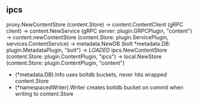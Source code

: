 ipcs
---

proxy.NewContentStore (content.Store)
	-> content.ContentClient (gRPC client)
		-> content.NewService (gRPC server: plugin.GRPCPlugin, "content")
			-> content.newContentStore (content.Store: plugin.ServicePlugin, services.ContentService)
				-> metadata.NewDB (bolt *metadata.DB: plugin.MetadataPlugin, "bolt")
					-> *LOADED* ipcs.NewContentStore (content.Store: plugin.ContentPlugin, "ipcs")
					-> local.NewStore (content.Store: plugin.ContentPlugin, "content")
					
- (*metadata.DB).Info uses boltdb buckets, never hits wrapped content.Store
- (*namespacedWriter).Writer creates boltdb bucket on commit when writing to content.Store
